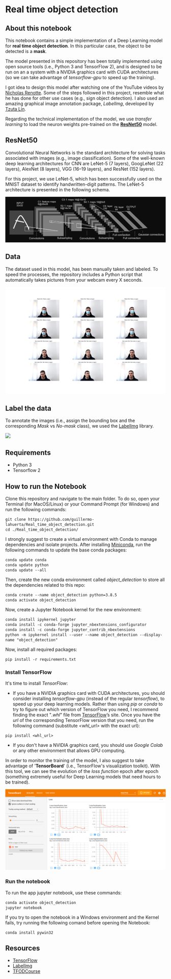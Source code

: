 # Real time object detection

## About this notebook

This notebook contains a simple implementation of a Deep Learning model for **real time object detection**. In this particular case, the object to be detected is a **mask**.

The model presented in this repository has been totally implemented using open source tools (i.e., Python 3 and TensorFlow 2), and is designed to be run on an a system with a NVIDIA graphics card with CUDA architectures (so we can take advantage of *tensorflow-gpu* to speed up the training).

I got idea to design this model after watching one of the YouTube videos by [Nicholas Renotte](https://www.youtube.com/watch?v=yqkISICHH-U). Some of the steps followed in this project, resemble what he has done for other use cases (e.g., sign object detection). I also used an amazing graphical image annotation package, *LabelImg*, developed by [Tzuta Lin](https://github.com/tzutalin/labelImg).

Regarding the technical implementation of the model, we use *transfer learning* to load the neuron weights pre-trained on the [**ResNet50**](https://keras.io/api/applications/resnet/) model.

## ResNet50

Convolutional Neural Networks is the standard architecture for solving tasks associated with images (e.g., image classification). Some of the well-known deep learning architectures for CNN are LeNet-5 (7 layers), GoogLeNet (22 layers), AlexNet (8 layers), VGG (16–19 layers), and ResNet (152 layers).

For this project, we use LeNet-5, which has been successfully used on the MNIST dataset to identify handwritten-digit patterns. The LeNet-5 architecture is presented in the following schema.

![screenshot](img/lenet.png)

## Data

The dataset used in this model, has been manually taken and labeled. To speed the processes, the repository includes a Python script that automatically takes pictures from your webcam every X seconds.

![](img/images.png)

## Label the data

To annotate the images (i.e., assign the bounding box and the corresponding *Mask* vs *No-mask* class), we used the [LabelImg](https://github.com/tzutalin/labelImg) library.

![](img/screenshot_labelling.gif)


## Requirements

* Python 3
* Tensorflow 2

## How to run the Notebook

Clone this repository and navigate to the main folder. To do so, open your Terminal (for MacOS/Linux) or your Command Prompt (for Windows) and run the following commands:
```
git clone https://github.com/guillermo-lahuerta/Real_time_object_detection.git
cd ./Real_time_object_detection/
```

I strongly suggest to create a virtual environment with Conda to manage dependencies and isolate projects. After installing [Miniconda](https://docs.conda.io/en/latest/miniconda.html), run the following commands to update the base conda packages:
```
conda update conda
conda update python
conda update --all
```

Then, create the new conda environment called *object_detection* to store all the dependencies related to this repo:
```
conda create --name object_detection python=3.8.5
conda activate object_detection
```

Now, create a Jupyter Notebook kernel for the new environment:
```
conda install ipykernel jupyter
conda install -c conda-forge jupyter_nbextensions_configurator
conda install -c conda-forge jupyter_contrib_nbextensions
python -m ipykernel install --user --name object_detection --display-name "object_detection"
```

Now, install all required packages:
```
pip install -r requirements.txt
```

### Install TensorFlow
It's time to install *TensorFlow*:

* If you have a NVIDIA graphics card with CUDA architectures, you should consider installing *tensorflow-gpu* (instead of the regular *tensorflow*), to speed up your deep learning models. Rather than using *pip* or *conda* to try to figure out which version of TensorFlow you need, I recommend finding the exact "*.whl*" file from [TensorFlow](https://www.tensorflow.org/install/pip#package-location)’s site. Once you have the *url* of the corresponding TensorFlow version that you need, run the following command (substitute *<whl_url>* with the exact url):
```
pip install <whl_url>
```

* If you don't have a NVIDIA graphics card, you should use *Google Colab* or any other environment that allows GPU computing.

In order to monitor the training of the model, I also suggest to take advantage of '**TensorBoard**' (i.e., TensorFlow's visualization toolkit). With this tool, we can see the evolution of the *loss function* epoch after epoch (something extremely useful for Deep Learning models that need hours to be trained).

![](img/tensorboard.png)

### Run the notebook
To run the app jupyter notebook, use these commands:
```
conda activate object_detection
jupyter notebook
```

If you try to open the notebook in a Windows environment and the Kernel fails, try running the following comand before opening the Notebook:
```
conda install pywin32
```

## Resources

* [TensorFlow](https://www.tensorflow.org/)
* [LabelImg](https://github.com/tzutalin/labelImg)
* [TFODCourse](https://github.com/nicknochnack/TFODCourse)
